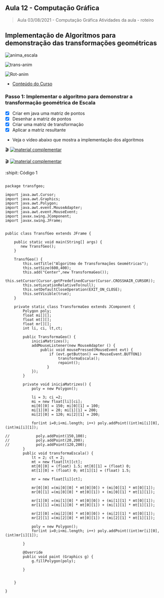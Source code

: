 ## Aula 12 - Computação Gráfica

> Aula 03/08/2021 - Computação Gráfica
> Atividades da aula - roteiro

## Implementação de Algoritmos para demonstração das transformações geométricas

![anima_escala](https://user-images.githubusercontent.com/81576640/127195708-b8ebfbe9-8e3d-4129-89d3-9d6e7a28ba6c.gif)

![trans-anim](https://user-images.githubusercontent.com/81576640/127233348-614706ab-b22c-45d0-9953-3fd8b289ef54.gif)


![Rot-anim](https://user-images.githubusercontent.com/81576640/127195715-948dd0d6-af93-46bf-9eb9-c5e05bd7c7cb.gif)



- [Conteúdo do Curso](https://github.com/marcoswagner-commits/projetos_cg/blob/1c9aef018249c95479398ea3e954ce697592ff8d/ApostilaCG2021_Modulo2.pdf)

### Passo 1: Implementar o algoritmo para demonstrar a transformação geométrica de Escala
- [x] Criar em java uma matriz de pontos
- [x] Desenhar a matriz de pontos
- [x] Criar uma matriz de transformação
- [x] Aplicar a matriz resultante

- Veja o vídeo abaixo que mostra a implementação dos algoritmos
 
🎬
[![material complementar](https://github.com/marcoswagner-commits/projetos_cg/blob/9a7a875a273c69f03b6048ea2138b963fd82fa7b/Capa_Aula9.png)](https://www.youtube.com/watch?v=kjlaXhsOWDw)

🎬
[![material complementar](https://github.com/marcoswagner-commits/projetos_cg/blob/9a7a875a273c69f03b6048ea2138b963fd82fa7b/Capa_Aula9.png)](https://www.youtube.com/watch?v=Cq6ZIce8r0M)



:shipit: Código 1
```

package transfgeo;

import java.awt.Cursor;
import java.awt.Graphics;
import java.awt.Polygon;
import java.awt.event.MouseAdapter;
import java.awt.event.MouseEvent;
import javax.swing.JComponent;
import javax.swing.JFrame;


public class TransfGeo extends JFrame {
 
    public static void main(String[] args) {
       new TransfGeo();
    }
    
    TransfGeo() {
        this.setTitle("Algoritmo de Transformações Geométricas");
        this.setSize(600,400);
        this.add("Center",new TransformaGeo());
        this.setCursor(Cursor.getPredefinedCursor(Cursor.CROSSHAIR_CURSOR));
        this.setLocationRelativeTo(null);
        this.setDefaultCloseOperation(EXIT_ON_CLOSE);
        this.setVisible(true);
    }

    private static class TransformaGeo extends JComponent {
        Polygon poly;
        float mi[][];
        float mt[][];
        float mr[][];
        int li, ci, lt,ct;
        
        public TransformaGeo() {
            iniciaMatrizes();
            addMouseListener(new MouseAdapter () {
                public void mousePressed(MouseEvent evt) {
                    if (evt.getButton() == MouseEvent.BUTTON1)
                        transformaEscala();
                        repaint();
                   }
            });
        }
        
        private void iniciaMatrizes() {
            poly = new Polygon();
            
            li = 3; ci =2;
            mi = new float[li][ci];
            mi[0][0] = 150; mi[0][1] = 100;
            mi[1][0] = 20; mi[1][1] = 200;
            mi[2][0] = 120; mi[2][1] = 200;
            
            for(int i=0;i<mi.length; i++) poly.addPoint((int)mi[i][0], (int)mi[i][1]);
            
//            poly.addPoint(150,100);
//            poly.addPoint(20,200);
//            poly.addPoint(120,200);
        }
        public void transformaEscala() {
            lt = 2; ct = 2;
            mt = new float[lt][ct];
            mt[0][0] = (float) 1.5; mt[0][1] = (float) 0;
            mt[1][0] = (float) 0; mt[1][1] = (float) 1.5;
            
            mr = new float[li][ct];
            
            mr[0][0] =(mi[0][0] * mt[0][0]) + (mi[0][1] * mt[0][1]);
            mr[0][1] =(mi[0][0] * mt[0][1]) + (mi[0][1] * mt[1][1]);
            
            mr[1][0] =(mi[1][0] * mt[0][0]) + (mi[1][1] * mt[0][1]);
            mr[1][1] =(mi[1][0] * mt[0][1]) + (mi[1][1] * mt[1][1]);
            
            mr[2][0] =(mi[2][0] * mt[0][0]) + (mi[2][1] * mt[0][1]);
            mr[2][1] =(mi[2][0] * mt[0][1]) + (mi[2][1] * mt[1][1]);
            
            poly = new Polygon();
            for(int i=0;i<mi.length; i++) poly.addPoint((int)mr[i][0], (int)mr[i][1]);
            
        }
        
        @Override
        public void paint (Graphics g) {
            g.fillPolygon(poly);
            
        }

        
    }
    
}


```



